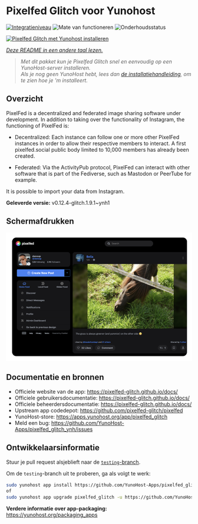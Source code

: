 <!--
NB: Deze README is automatisch gegenereerd door <https://github.com/YunoHost/apps/tree/master/tools/readme_generator>
Hij mag NIET handmatig aangepast worden.
-->

# Pixelfed Glitch voor Yunohost

[![Integratieniveau](https://apps.yunohost.org/badge/integration/pixelfed_glitch)](https://ci-apps.yunohost.org/ci/apps/pixelfed_glitch/)
![Mate van functioneren](https://apps.yunohost.org/badge/state/pixelfed_glitch)
![Onderhoudsstatus](https://apps.yunohost.org/badge/maintained/pixelfed_glitch)

[![Pixelfed Glitch met Yunohost installeren](https://install-app.yunohost.org/install-with-yunohost.svg)](https://install-app.yunohost.org/?app=pixelfed_glitch)

*[Deze README in een andere taal lezen.](./ALL_README.md)*

> *Met dit pakket kun je Pixelfed Glitch snel en eenvoudig op een YunoHost-server installeren.*  
> *Als je nog geen YunoHost hebt, lees dan [de installatiehandleiding](https://yunohost.org/install), om te zien hoe je 'm installeert.*

## Overzicht

PixelFed is a decentralized and federated image sharing software under development.
In addition to taking over the functionality of Instagram, the functioning of PixelFed is:

* Decentralized: Each instance can follow one or more other PixelFed instances in order to allow their respective members to interact. A first pixelfed.social public body limited to 10,000 members has already been created.

* Federated: Via the ActivityPub protocol, PixelFed can interact with other software that is part of the Fediverse, such as Mastodon or PeerTube for example.

It is possible to import your data from Instagram.


**Geleverde versie:** v0.12.4-glitch.1.9.1~ynh1

## Schermafdrukken

![Schermafdrukken van Pixelfed Glitch](./doc/screenshots/screenshot.png)

## Documentatie en bronnen

- Officiele website van de app: <https://pixelfed-glitch.github.io/docs/>
- Officiele gebruikersdocumentatie: <https://pixelfed-glitch.github.io/docs/>
- Officiele beheerdersdocumentatie: <https://pixelfed-glitch.github.io/docs/>
- Upstream app codedepot: <https://github.com/pixelfed-glitch/pixelfed>
- YunoHost-store: <https://apps.yunohost.org/app/pixelfed_glitch>
- Meld een bug: <https://github.com/YunoHost-Apps/pixelfed_glitch_ynh/issues>

## Ontwikkelaarsinformatie

Stuur je pull request alsjeblieft naar de [`testing`-branch](https://github.com/YunoHost-Apps/pixelfed_glitch_ynh/tree/testing).

Om de `testing`-branch uit te proberen, ga als volgt te werk:

```bash
sudo yunohost app install https://github.com/YunoHost-Apps/pixelfed_glitch_ynh/tree/testing --debug
of
sudo yunohost app upgrade pixelfed_glitch -u https://github.com/YunoHost-Apps/pixelfed_glitch_ynh/tree/testing --debug
```

**Verdere informatie over app-packaging:** <https://yunohost.org/packaging_apps>
